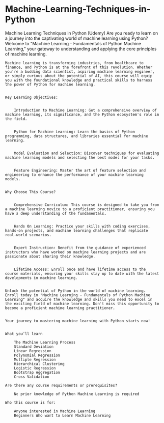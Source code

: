 # Machine-Learning-Techniques-in-Python
Machine Learning Techniques in Python (Udemy)
    Are you ready to learn on a journey into the captivating world of machine learning using Python? Welcome to "Machine Learning - Fundamentals of Python Machine Learning," your gateway to understanding and applying the core principles of machine learning.


    Machine learning is transforming industries, from healthcare to finance, and Python is at the forefront of this revolution. Whether you're a budding data scientist, aspiring machine learning engineer, or simply curious about the potential of AI, this course will equip you with the foundational knowledge and practical skills to harness the power of Python for machine learning.


    Key Learning Objectives:


        Introduction to Machine Learning: Get a comprehensive overview of machine learning, its significance, and the Python ecosystem's role in the field.


        Python for Machine Learning: Learn the basics of Python programming, data structures, and libraries essential for machine learning.


        Model Evaluation and Selection: Discover techniques for evaluating machine learning models and selecting the best model for your tasks.


        Feature Engineering: Master the art of feature selection and engineering to enhance the performance of your machine learning models.


    Why Choose This Course?


        Comprehensive Curriculum: This course is designed to take you from a machine learning novice to a proficient practitioner, ensuring you have a deep understanding of the fundamentals.


        Hands On Learning: Practice your skills with coding exercises, hands-on projects, and machine learning challenges that replicate real-world scenarios.


        Expert Instruction: Benefit from the guidance of experienced instructors who have worked on machine learning projects and are passionate about sharing their knowledge.


        Lifetime Access: Enroll once and have lifetime access to the course materials, ensuring your skills stay up to date with the latest developments in machine learning.


    Unlock the potential of Python in the world of machine learning. Enroll today in "Machine Learning - Fundamentals of Python Machine Learning" and acquire the knowledge and skills you need to excel in the exciting field of machine learning. Don't miss this opportunity to become a proficient machine learning practitioner.


    Your journey to mastering machine learning with Python starts now!


    What you’ll learn

        The Machine Learning Process
        Standard Deviation
        Linear Regression
        Polynomial Regression
        Multiple Regression
        Hierarchical Clustering
        Logistic Regression
        Bootstrap Aggregation
        Cross Validation

    Are there any course requirements or prerequisites?

        No prior knowledge of Python Machine Learning is required

    Who this course is for:

        Anyone interested in Machine Learning
        Beginners Who want to Learn Machine Learning
